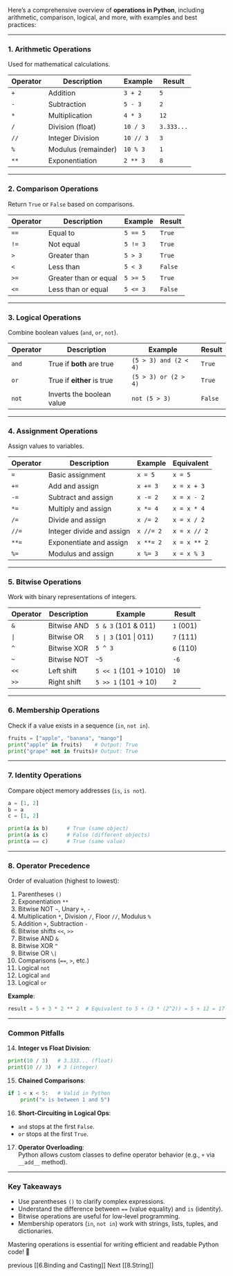 Here’s a comprehensive overview of **operations in Python**, including arithmetic, comparison, logical, and more, with examples and best practices:

---

### **1. Arithmetic Operations**  
Used for mathematical calculations.  

| **Operator** | **Description**      | **Example**         | **Result** |
|--------------|----------------------|---------------------|------------|
| `+`          | Addition             | `3 + 2`             | `5`        |
| `-`          | Subtraction          | `5 - 3`             | `2`        |
| `*`          | Multiplication       | `4 * 3`             | `12`       |
| `/`          | Division (float)     | `10 / 3`            | `3.333...` |
| `//`         | Integer Division     | `10 // 3`           | `3`        |
| `%`          | Modulus (remainder)  | `10 % 3`            | `1`        |
| `**`         | Exponentiation       | `2 ** 3`            | `8`        |

---

### **2. Comparison Operations**  
Return `True` or `False` based on comparisons.  

| **Operator** | **Description**      | **Example**         | **Result** |
|--------------|----------------------|---------------------|------------|
| `==`         | Equal to             | `5 == 5`            | `True`     |
| `!=`         | Not equal            | `5 != 3`            | `True`     |
| `>`          | Greater than         | `5 > 3`             | `True`     |
| `<`          | Less than            | `5 < 3`             | `False`    |
| `>=`         | Greater than or equal| `5 >= 5`            | `True`     |
| `<=`         | Less than or equal   | `5 <= 3`            | `False`    |

---

### **3. Logical Operations**  
Combine boolean values (`and`, `or`, `not`).  

| **Operator** | **Description**              | **Example**             | **Result** |
|--------------|------------------------------|-------------------------|------------|
| `and`        | True if **both** are true     | `(5 > 3) and (2 < 4)`   | `True`     |
| `or`         | True if **either** is true    | `(5 > 3) or (2 > 4)`    | `True`     |
| `not`        | Inverts the boolean value     | `not (5 > 3)`           | `False`    |

---

### **4. Assignment Operations**  
Assign values to variables.  

| **Operator** | **Description**              | **Example**       | **Equivalent** |
|--------------|------------------------------|-------------------|----------------|
| `=`          | Basic assignment             | `x = 5`           | `x = 5`        |
| `+=`         | Add and assign               | `x += 3`          | `x = x + 3`    |
| `-=`         | Subtract and assign          | `x -= 2`          | `x = x - 2`    |
| `*=`         | Multiply and assign          | `x *= 4`          | `x = x * 4`    |
| `/=`         | Divide and assign            | `x /= 2`          | `x = x / 2`    |
| `//=`        | Integer divide and assign    | `x //= 2`         | `x = x // 2`   |
| `**=`        | Exponentiate and assign      | `x **= 2`         | `x = x ** 2`   |
| `%=`         | Modulus and assign           | `x %= 3`          | `x = x % 3`    |

---

### **5. Bitwise Operations**  
Work with binary representations of integers.  

| **Operator** | **Description**      | **Example**         | **Result** |
|--------------|----------------------|---------------------|------------|
| `&`          | Bitwise AND          | `5 & 3` (101 & 011) | `1` (001)  |
| `\|`         | Bitwise OR           | `5 \| 3` (101 \| 011)| `7` (111) |
| `^`          | Bitwise XOR          | `5 ^ 3`             | `6` (110)  |
| `~`          | Bitwise NOT          | `~5`                | `-6`       |
| `<<`         | Left shift           | `5 << 1` (101 → 1010)| `10`     |
| `>>`         | Right shift          | `5 >> 1` (101 → 10) | `2`       |

---

### **6. Membership Operations**  
Check if a value exists in a sequence (`in`, `not in`).  

```python
fruits = ["apple", "banana", "mango"]
print("apple" in fruits)    # Output: True
print("grape" not in fruits)# Output: True
```

---

### **7. Identity Operations**  
Compare object memory addresses (`is`, `is not`).  

```python
a = [1, 2]
b = a
c = [1, 2]

print(a is b)      # True (same object)
print(a is c)      # False (different objects)
print(a == c)      # True (same value)
```

---

### **8. Operator Precedence**  
Order of evaluation (highest to lowest):  

1. Parentheses `()`  
2. Exponentiation `**`  
3. Bitwise NOT `~`, Unary `+`, `-`  
4. Multiplication `*`, Division `/`, Floor `//`, Modulus `%`  
5. Addition `+`, Subtraction `-`  
6. Bitwise shifts `<<`, `>>`  
7. Bitwise AND `&`  
8. Bitwise XOR `^`  
9. Bitwise OR `\|`  
10. Comparisons (`==`, `>`, etc.)  
11. Logical `not`  
12. Logical `and`  
13. Logical `or`  

**Example**:  
```python
result = 5 + 3 * 2 ** 2  # Equivalent to 5 + (3 * (2^2)) = 5 + 12 = 17
```

---

### **Common Pitfalls**  
14. **Integer vs Float Division**:  
   ```python
   print(10 / 3)   # 3.333... (float)
   print(10 // 3)  # 3 (integer)
   ```

15. **Chained Comparisons**:  
   ```python
   if 1 < x < 5:   # Valid in Python
       print("x is between 1 and 5")
   ```

16. **Short-Circuiting in Logical Ops**:  
   - `and` stops at the first `False`.  
   - `or` stops at the first `True`.  

17. **Operator Overloading**:  
   Python allows custom classes to define operator behavior (e.g., `+` via `__add__` method).

---

### **Key Takeaways**  
- Use parentheses `()` to clarify complex expressions.  
- Understand the difference between `==` (value equality) and `is` (identity).  
- Bitwise operations are useful for low-level programming.  
- Membership operators (`in`, `not in`) work with strings, lists, tuples, and dictionaries.  

Mastering operations is essential for writing efficient and readable Python code! 🚀

previous
[[6.Binding and Casting]]
Next
[[8.String]]
